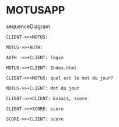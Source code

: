 # MOTUSAPP
sequenceDiagram

    CLIENT->>+MOTUS:

    MOTUS->>+AUTH:

    AUTH ->>+CLIENT: login

    MOTUS->>+CLIENT: Index.html

    CLIENT->>+MOTUS: quel est le mot du jour?

    MOTUS->>+CLIENT: Mot du jour

    CLIENT->>+CLIENT: Essais, score

    CLIENT->>+SCORE: score

    SCORE->>+CLIENT: score
